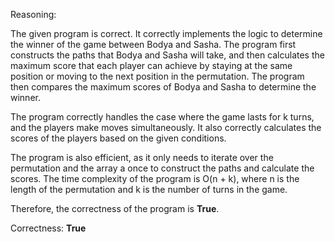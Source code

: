 Reasoning:

The given program is correct. It correctly implements the logic to determine the winner of the game between Bodya and Sasha. The program first constructs the paths that Bodya and Sasha will take, and then calculates the maximum score that each player can achieve by staying at the same position or moving to the next position in the permutation. The program then compares the maximum scores of Bodya and Sasha to determine the winner.

The program correctly handles the case where the game lasts for k turns, and the players make moves simultaneously. It also correctly calculates the scores of the players based on the given conditions.

The program is also efficient, as it only needs to iterate over the permutation and the array a once to construct the paths and calculate the scores. The time complexity of the program is O(n + k), where n is the length of the permutation and k is the number of turns in the game.

Therefore, the correctness of the program is **True**.

Correctness: **True**